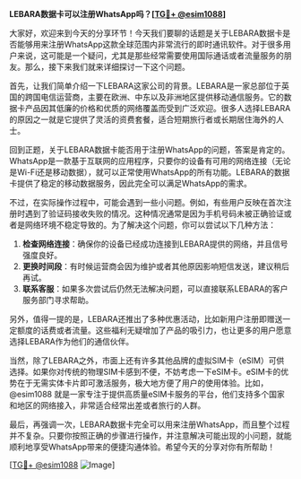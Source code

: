 **LEBARA数据卡可以注册WhatsApp吗？[[TG💪+ @esim1088](https://t.me/s/esim1088)]**

大家好，欢迎来到今天的分享环节！今天我们要聊的话题是关于LEBARA数据卡是否能够用来注册WhatsApp这款全球范围内非常流行的即时通讯软件。对于很多用户来说，这可能是一个疑问，尤其是那些经常需要使用国际通话或者流量服务的朋友。那么，接下来我们就来详细探讨一下这个问题。

首先，让我们简单介绍一下LEBARA这家公司的背景。LEBARA是一家总部位于英国的跨国电信运营商，主要在欧洲、中东以及非洲地区提供移动通信服务。它的数据卡产品因其低廉的价格和优质的网络覆盖而受到广泛欢迎。很多人选择LEBARA的原因之一就是它提供了灵活的资费套餐，适合短期旅行者或长期居住海外的人士。

回到正题，关于LEBARA数据卡能否用于注册WhatsApp的问题，答案是肯定的。WhatsApp是一款基于互联网的应用程序，只要你的设备有可用的网络连接（无论是Wi-Fi还是移动数据），就可以正常使用WhatsApp的所有功能。LEBARA的数据卡提供了稳定的移动数据服务，因此完全可以满足WhatsApp的需求。

不过，在实际操作过程中，可能会遇到一些小问题。例如，有些用户反映在首次注册时遇到了验证码接收失败的情况。这种情况通常是因为手机号码未被正确验证或者是网络环境不稳定导致的。为了解决这个问题，你可以尝试以下几种方法：

1. **检查网络连接**：确保你的设备已经成功连接到LEBARA提供的网络，并且信号强度良好。
2. **更换时间段**：有时候运营商会因为维护或者其他原因影响短信发送，建议稍后再试。
3. **联系客服**：如果多次尝试后仍然无法解决问题，可以直接联系LEBARA的客户服务部门寻求帮助。

另外，值得一提的是，LEBARA还推出了多种优惠活动，比如新用户注册即赠送一定额度的话费或者流量。这些福利无疑增加了产品的吸引力，也让更多的用户愿意选择LEBARA作为他们的通信伙伴。

当然，除了LEBARA之外，市面上还有许多其他品牌的虚拟SIM卡（eSIM）可供选择。如果你对传统的物理SIM卡感到不便，不妨考虑一下eSIM卡。eSIM卡的优势在于无需实体卡片即可激活服务，极大地方便了用户的使用体验。比如，@esim1088 就是一家专注于提供高质量eSIM卡服务的平台，他们支持多个国家和地区的网络接入，非常适合经常出差或者旅行的人群。

最后，再强调一次，LEBARA数据卡完全可以用来注册WhatsApp，而且整个过程并不复杂。只要你按照正确的步骤进行操作，并注意解决可能出现的小问题，就能顺利地享受WhatsApp带来的便捷沟通体验。希望今天的分享对你有所帮助！

[[TG💪+ @esim1088](https://t.me/s/esim1088) ![Image](https://i.postimg.cc/4NQfJmqS/Snipaste-2025-05-13-00-14-12.png)]
